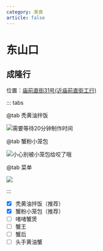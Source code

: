 ```yaml
---
category: 美食
article: false
---
```


# 东山口

## 成隆行

<span class="icon iconfont icon-locate"></span> 位置：<a href="https://ditu.amap.com/place/B00141UOCG" target="_blank">庙前直街31号(近庙前直街工行)</a>

::: tabs

@tab 秃黄油拌饭

![需要等待20分钟制作时间](https://img.sherry4869.com/blog/life/food/guangzhou/yx/dsk/clx/img_2.jpg)

@tab 蟹粉小笼包

![小心别被小笼包给咬了哦](https://img.sherry4869.com/blog/life/food/guangzhou/yx/dsk/clx/img_3.jpg)

@tab 菜单

![](https://img.sherry4869.com/blog/life/food/guangzhou/yx/dsk/clx/img.jpg)

:::

- [x] 秃黄油拌饭（推荐）
- [x] 蟹粉小笼包（推荐）
- [ ] 啫啫蟹煲
- [ ] 蟹王
- [ ] 蟹后
- [ ] 头手黄油蟹